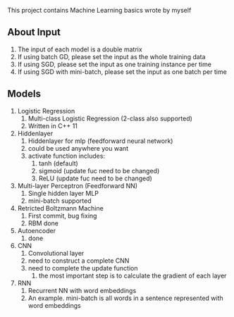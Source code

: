 This project contains Machine Learning basics wrote by myself

## About Input

1. The input of each model is a double matrix
2. If using batch GD, please set the input as the whole training data
2. If using SGD, please set the input as one training instance per time
4. If using SGD with mini-batch, please set the input as one batch per time

## Models

1. Logistic Regression
    1. Multi-class Logistic Regression (2-class also supported)
    2. Written in C++ 11
2. Hiddenlayer
    1. Hiddenlayer for mlp (feedforward neural network)
    2. could be used anywhere you want
    3. activate function includes:
        1. tanh (default)
        2. sigmoid (update fuc need to be changed)
        3. ReLU (update fuc need to be changed)
2. Multi-layer Perceptron (Feedforward NN)
    1. Single hidden layer MLP
    2. mini-batch supported
3. Retricted Boltzmann Machine
    1. First commit, bug fixing
    2. RBM done
4. Autoencoder
    1. done
5. CNN
    1. Convolutional layer
    2. need to construct a complete CNN
    3. need to complete the update function
        1. the most important step is to calculate the gradient of each layer
6. RNN
    1. Recurrent NN with word embeddings
    2. An example. mini-batch is all words in a sentence represented with word embeddings
